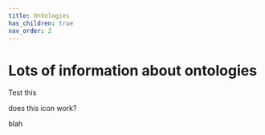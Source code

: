 ```yaml
---
title: Ontologies
has_children: true
nav_order: 2
---
```


# Lots of information about ontologies

Test this

does this icon work? <i class="fas fa-bezier-curve"></i>

blah

